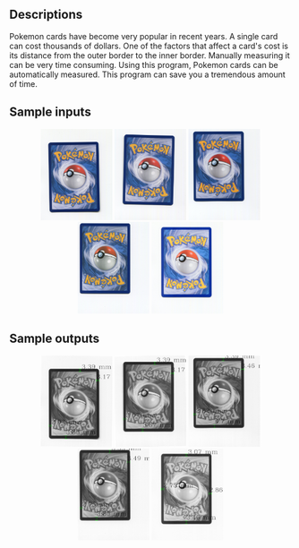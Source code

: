 ## Descriptions

Pokemon cards have become very popular in recent years. A single card can cost thousands of dollars. One of the factors that affect a card's cost is its distance from the outer border to the inner border. Manually measuring it can be very time consuming. Using this program, Pokemon cards can be automatically measured. This program can save you a tremendous amount of time.

## Sample inputs
<p align="center">
	<img src="backside/0217B001.jpg" width="128"/>
	<img src="backside/0217B002.jpg" width="128"/>
	<img src="backside/0217B014.jpg" width="128"/>
	<img src="backside/0217B044.jpg" width="128"/>
	<img src="backside/0217B025.jpg" width="128"/>
</p>

## Sample outputs
<p align="center">
	<img src="outputs/0217B001.jpg" width="128"/>
	<img src="outputs/0217B002.jpg" width="128"/>
	<img src="outputs/0217B014.jpg" width="128"/>
	<img src="outputs/0217B044.jpg" width="128"/>
	<img src="outputs/0217B025.jpg" width="128"/>
</p>